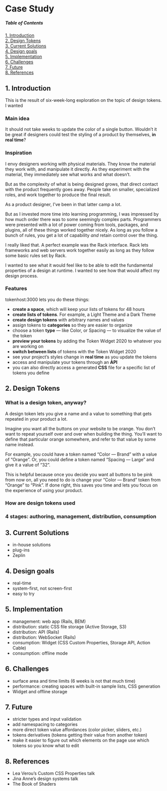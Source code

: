
# Case Study

##### Table of Contents  
[1. Introduction](#introduction)  
[2. Design Tokens](#design-tokens)  
[3. Current Solutions](#current-solutions)  
[4. Design goals](#design-goals)  
[5. Implementation](#implementation)  
[6. Challenges](#challenges)  
[7. Future](#future)  
[8. References](#references)  

<a name="introduction"/>

## 1. Introduction

This is the result of six-week-long exploration on the topic of design tokens. I wanted 

### Main idea

It should not take weeks to update the color of a single button. Wouldn’t it be great if designers could test the styling of a product by themselves, **in real time**?

### Inspiration

I envy designers working with physical materials. They know the material they work with, and manipulate it directly. As they experiment with the material, they immediately see what works and what doesn’t.

But as the complexity of what is being designed grows, that direct contact with the product frequently goes away. People take on smaller, specialized roles, and work together to produce the final result.

As a product designer, I’ve been in that latter camp a lot.

But as I invested more time into learning programming, I was impressed by how much order there was to some seemingly complex parts. Programmers were presented with a lot of power coming from tools, packages, and plugins, all of these things worked together nicely. As long as you follow a bunch of rules, you get a lot of capability *and* retain control over the thing.

I really liked that. A perfect example was the Rack interface. Rack lets frameworks and web servers work together easily as long as they follow some basic rules set by Rack.

I wanted to see what it would feel like to be able to edit the fundamental properties of a design at runtime. I wanted to see how that would affect my design process.

### Features

tokenhost:3000 lets you do these things:

- **create a space**, which will keep your lists of tokens for 48 hours
- **create lists of tokens**. For example, a Light Theme and a Dark Theme
- **create design tokens** with arbitrary names and values
- assign tokens to **categories** so they are easier to organize
- choose a token **type** — like Color, or Spacing — to visualize the value of the token
- **preview your tokens** by adding the Token Widget 2020 to whatever you are working on
- **switch between lists** of tokens with the Token Widget 2020
- see your project’s styles change in **real time** as you update the tokens
- access and manipulate your tokens through an **API**
- you can also directly access a generated **CSS** file for a specific list of tokens you define

<a name="design-tokens"/>

## 2. Design Tokens

### What is a design token, anyway?

A design token lets you give a name and a value to something that gets repeated in your product a lot.

Imagine you want all the buttons on your website to be orange. You don’t want to repeat yourself over and over when building the thing. You’ll want to define that particular orange somewhere, and refer to that value by some name instead.

For example, you could have a token named “Color — Brand” with a value of “Orange”. Or, you could define a token named “Spacing — Large” and give it a value of “32”.

This is helpful because once you decide you want all buttons to be pink from now on, all you need to do is change your “Color — Brand” token from “Orange” to “Pink”. If done right, this saves you time and lets you focus on the experience of using your product.

### How are design tokens used

### 4 stages: authoring, management, distribution, consumption

<a name="current-solutions"/>

## 3. Current Solutions
- in-house solutions
- plug-ins
- Zeplin

<a name="design-goals"/>

## 4. Design goals
- real-time
- system-first, not screen-first
- easy to try

<a name="implementation"/>

## 5. Implementation
- management: web app (Rails, BEM)
- distribution: static CSS file storage (Active Storage, S3)
- distribution: API (Rails)
- distribution: WebSocket (Rails)
- consumption: Widget (CSS Custom Properties, Storage API, Action Cable)
- consumption: offline mode

<a name="challenges"/>

## 6. Challenges
- surface area and time limits (6 weeks is not that much time)
- performance: creating spaces with built-in sample lists, CSS generation
- Widget and offline storage

<a name="future"/>

## 7. Future
- stricter types and input validation
- add namespacing to categories
- more direct token value affordances (color picker, sliders, etc.)
- tokens derivatives (tokens getting their value from another token)
- make it easier to figure out which elements on the page use which tokens so you know what to edit

<a name="references"/>

## 8. References
- Lea Verou’s Custom CSS Properties talk
- Jina Anne’s design systems talk
- The Book of Shaders